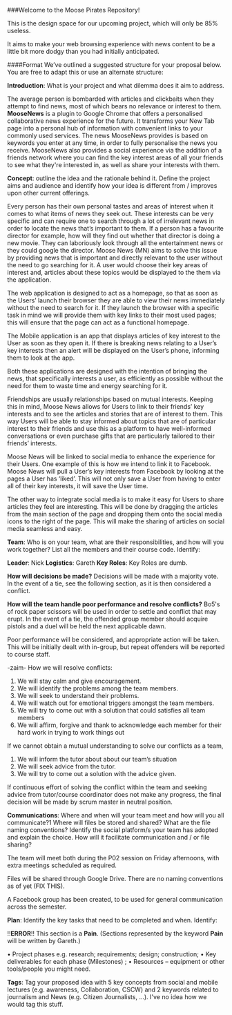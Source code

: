 
###Welcome to the Moose Pirates Repository!

This is the design space for our upcoming project, which will only be 85% useless.

It aims to make your web browsing experience with news content to be a little bit more dodgy than you had initially anticipated.

####Format
We’ve outlined a suggested structure for your proposal below. You are free to adapt this or use an
alternate structure:

**Introduction**: What is your project and what dilemma does it aim to address.

The average person is bombarded with articles and clickbaits when they attempt to find news, most of which bears no relevance or interest to them. **MooseNews** is a plugin to Google Chrome that offers a personalised collaborative news experience for the future. It transforms your New Tab page into a personal hub of information with convenient links to your commonly used services. The news MooseNews provides is based on keywords you enter at any time, in order to fully personalise the news you receive. MooseNews also provides a social experience via the addition of a friends network where you can find the key interest areas of all your friends to see what they're interested in, as well as share your interests with them.

**Concept**: outline the idea and the rationale behind it. Define the project aims and audience and
identify how your idea is different from / improves upon other current offerings.

Every person has their own personal tastes and areas of interest when it comes to what items of news they seek out. These interests can be very specific and can require one to search through a lot of irrelevant news in order to locate the news that’s important to them.  If a person has a favourite director for example, how will they find out whether that director is doing a new movie. They can laboriously look through all the entertainment news or they could google the director.  Moose News (MN) aims to solve this issue by providing news that is important and directly relevant to the user without the need to go searching for it. A user would choose their key areas of interest and, articles about these topics would be displayed to the them via the application.

The web application is designed to act as a homepage, so that as soon as the Users’ launch their browser they are able to view their news immediately without the need to search for it. If they launch the browser with a specific task in mind we will provide them with key links to their most used pages; this will ensure that the page can act as a functional homepage. 

The Mobile application is an app that displays articles of key interest to the User as soon as they open it. If there is breaking news relating to a User’s key interests then an alert will be displayed on the User’s phone, informing them to look at the app. 

Both these applications are designed with the intention of bringing the news, that specifically interests a user, as efficiently as possible without the need for them to waste time and energy searching for it.

Friendships are usually relationships based on mutual interests. Keeping this in mind, Moose News allows for Users to link to their friends’ key interests and to see the articles and stories that are of interest to them. This way Users will be able to stay informed about topics that are of particular interest to their friends and use this as a platform to have well-informed conversations or even purchase gifts that are particularly tailored to their friends’ interests.  

Moose News will be linked to social media to enhance the experience for their Users. One example of this is how we intend to link it to Facebook. Moose News will pull a User’s key interests from Facebook by looking at the pages a User has ‘liked’. This will not only save a User from having to enter all of their key interests, it will save the User time. 

The other way to integrate social media is to make it easy for Users to share articles they feel are interesting. This will be done by dragging the articles from the main section of the page and dropping them onto the social media icons to the right of the page. This will make the sharing of articles on social media seamless and easy.

**Team**: Who is on your team, what are their responsibilities, and how will you work together? List all
the members and their course code. Identify:

**Leader**: Nick
**Logistics**: Gareth
**Key Roles**: Key Roles are dumb.

**How will decisions be made?**
Decisions will be made with a majority vote. In the event of a tie, see the following section, as it is then considered a conflict.

**How will the team handle poor performance and resolve conflicts?**
Bo5's of rock paper scissors will be used in order to settle and conflict that may erupt. In the event of a tie, 
the offended group member should acquire pistols and a duel will be held the next applicable dawn.

Poor performance will be considered, and appropriate action will be taken. This will be initially dealt with in-group, but repeat offenders will be reported to course staff.

-zaim-
How we will resolve conflicts: 

 1. We will stay calm and give encouragement.
 2. We will identify the problems among the team members.
 3. We will seek to understand their problems.
 4. We will watch out for emotional triggers amongst the team members.
 5. We will try to come out with a solution that could satisfies all
    team    members
 6. We will affirm, forgive and thank to acknowledge each member for
    their hard work in trying to work things out

If we cannot obtain a mutual understanding to solve our conflicts as a team, 

 1. We will inform the tutor about about our team’s situation
 2. We will seek advice from the tutor.
 3. We will try to come out a solution with the advice given.

If continuous effort of solving the conflict within the team and seeking advice from tutor/course coordinator does not make any progress, the final decision will be made by scrum master in neutral position.


**Communications**: Where and when will your team meet and how will you all communicate?1
Where will files be stored and shared? What are the file naming conventions?
Identify the social platform/s your team has adopted and explain the choice. How will it facilitate
communication and / or file sharing?

The team will meet both during the P02 session on Friday afternoons, with extra meetings scheduled as required.

Files will be shared through Google Drive. There are no naming conventions as of yet (FIX THIS).

A Facebook group has been created, to be used for general communication across the semester.

**Plan**: Identify the key tasks that need to be completed and when. Identify:

!!**ERROR**!! This section is a __Pain__. 
(Sections represented by the keyword __Pain__ will be  written by Gareth.) 

• Project phases e.g. research; requirements; design; construction;
• Key deliverables for each phase (Milestones) ;
• Resources – equipment or other tools/people you might need.

**Tags**: Tag your proposed idea with 5 key concepts from social and mobile lectures (e.g.
awareness, Collaboration, CSCW) and 2 keywords related to journalism and News (e.g. Citizen
Journalists, ...). I've no idea how we would tag this stuff.